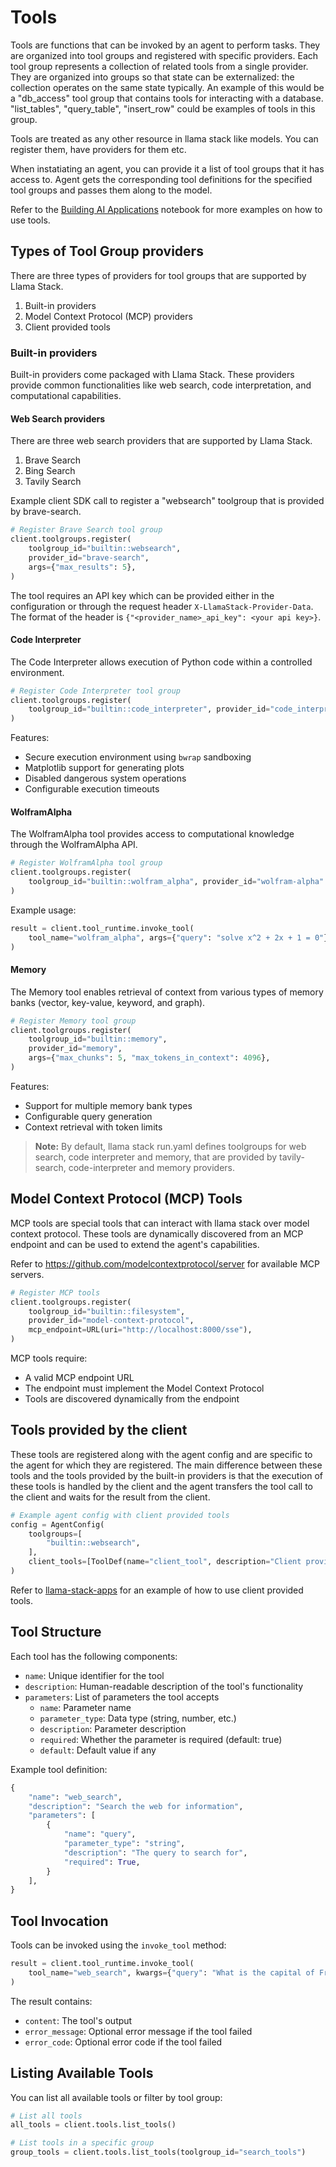# Tools

Tools are functions that can be invoked by an agent to perform tasks. They are organized into tool groups and registered with specific providers. Each tool group represents a collection of related tools from a single provider. They are organized into groups so that state can be externalized: the collection operates on the same state typically.
An example of this would be a "db_access" tool group that contains tools for interacting with a database. "list_tables", "query_table", "insert_row" could be examples of tools in this group.

Tools are treated as any other resource in llama stack like models. You can register them, have providers for them etc.

When instatiating an agent, you can provide it a list of tool groups that it has access to. Agent gets the corresponding tool definitions for the specified tool groups and passes them along to the model.

Refer to the [Building AI Applications](https://github.com/meta-llama/llama-stack/blob/main/docs/getting_started.ipynb) notebook for more examples on how to use tools.

## Types of Tool Group providers

There are three types of providers for tool groups that are supported by Llama Stack.

1. Built-in providers
2. Model Context Protocol (MCP) providers
3. Client provided tools

### Built-in providers

Built-in providers come packaged with Llama Stack. These providers provide common functionalities like web search, code interpretation, and computational capabilities.

#### Web Search providers
There are three web search providers that are supported by Llama Stack.

1. Brave Search
2. Bing Search
3. Tavily Search

Example client SDK call to register a "websearch" toolgroup that is provided by brave-search.

```python
# Register Brave Search tool group
client.toolgroups.register(
    toolgroup_id="builtin::websearch",
    provider_id="brave-search",
    args={"max_results": 5},
)
```

The tool requires an API key which can be provided either in the configuration or through the request header `X-LlamaStack-Provider-Data`. The format of the header is `{"<provider_name>_api_key": <your api key>}`.



#### Code Interpreter

The Code Interpreter allows execution of Python code within a controlled environment.

```python
# Register Code Interpreter tool group
client.toolgroups.register(
    toolgroup_id="builtin::code_interpreter", provider_id="code_interpreter"
)
```

Features:
- Secure execution environment using `bwrap` sandboxing
- Matplotlib support for generating plots
- Disabled dangerous system operations
- Configurable execution timeouts

#### WolframAlpha

The WolframAlpha tool provides access to computational knowledge through the WolframAlpha API.

```python
# Register WolframAlpha tool group
client.toolgroups.register(
    toolgroup_id="builtin::wolfram_alpha", provider_id="wolfram-alpha"
)
```

Example usage:
```python
result = client.tool_runtime.invoke_tool(
    tool_name="wolfram_alpha", args={"query": "solve x^2 + 2x + 1 = 0"}
)
```

#### Memory

The Memory tool enables retrieval of context from various types of memory banks (vector, key-value, keyword, and graph).

```python
# Register Memory tool group
client.toolgroups.register(
    toolgroup_id="builtin::memory",
    provider_id="memory",
    args={"max_chunks": 5, "max_tokens_in_context": 4096},
)
```

Features:
- Support for multiple memory bank types
- Configurable query generation
- Context retrieval with token limits


> **Note:** By default, llama stack run.yaml defines toolgroups for web search, code interpreter and memory, that are provided by tavily-search, code-interpreter and memory providers.

## Model Context Protocol (MCP) Tools

MCP tools are special tools that can interact with llama stack over model context protocol. These tools are dynamically discovered from an MCP endpoint and can be used to extend the agent's capabilities.

Refer to https://github.com/modelcontextprotocol/server for available MCP servers.

```python
# Register MCP tools
client.toolgroups.register(
    toolgroup_id="builtin::filesystem",
    provider_id="model-context-protocol",
    mcp_endpoint=URL(uri="http://localhost:8000/sse"),
)
```

MCP tools require:
- A valid MCP endpoint URL
- The endpoint must implement the Model Context Protocol
- Tools are discovered dynamically from the endpoint


## Tools provided by the client

These tools are registered along with the agent config and are specific to the agent for which they are registered. The main difference between these tools and the tools provided by the built-in providers is that the execution of these tools is handled by the client and the agent transfers the tool call to the client and waits for the result from the client.

```python
# Example agent config with client provided tools
config = AgentConfig(
    toolgroups=[
        "builtin::websearch",
    ],
    client_tools=[ToolDef(name="client_tool", description="Client provided tool")],
)
```

Refer to [llama-stack-apps](https://github.com/meta-llama/llama-stack-apps/blob/main/examples/agents/e2e_loop_with_client_tools.py) for an example of how to use client provided tools.

## Tool Structure

Each tool has the following components:

- `name`: Unique identifier for the tool
- `description`: Human-readable description of the tool's functionality
- `parameters`: List of parameters the tool accepts
  - `name`: Parameter name
  - `parameter_type`: Data type (string, number, etc.)
  - `description`: Parameter description
  - `required`: Whether the parameter is required (default: true)
  - `default`: Default value if any

Example tool definition:
```python
{
    "name": "web_search",
    "description": "Search the web for information",
    "parameters": [
        {
            "name": "query",
            "parameter_type": "string",
            "description": "The query to search for",
            "required": True,
        }
    ],
}
```

## Tool Invocation

Tools can be invoked using the `invoke_tool` method:

```python
result = client.tool_runtime.invoke_tool(
    tool_name="web_search", kwargs={"query": "What is the capital of France?"}
)
```

The result contains:
- `content`: The tool's output
- `error_message`: Optional error message if the tool failed
- `error_code`: Optional error code if the tool failed

## Listing Available Tools

You can list all available tools or filter by tool group:

```python
# List all tools
all_tools = client.tools.list_tools()

# List tools in a specific group
group_tools = client.tools.list_tools(toolgroup_id="search_tools")
```
